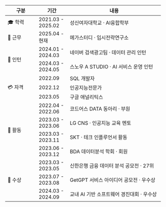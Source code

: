 <table width="100%"> 
<colgroup>
<col width="20%">
<col width="20%"> 
<col width="60%">
</colgroup>
<thead>
<tr>
<th align="center">구분</th>
<th align="center">기간</th>
<th align="center">내용</th>
</tr>
</thead>
<tbody>
<!-- 학력 -->
<tr> 
  <td>🎓 학력</td>
  <td>2021.03 - 2025.02</td>
  <td>성신여자대학교 · AI융합학부</td>
</tr>
<!-- 근무 -->
<tr>
  <td>🏢 근무</td>
  <td>2025.04 - 현재</td>
  <td>메가스터디 · 입시전략연구소</td>
</tr>
<!-- 인턴 -->
<tr>
  <td rowspan="2">👔 인턴</td>
  <td>2024.01 - 2024.03</td>
  <td>네이버 검색광고팀 · 데이터 관리 인턴</td>
</tr>
<tr>
  <td>2024.03 - 2024.05</td>
  <td>스노우 A STUDIO · AI 서비스 운영 인턴</td>
</tr>
<!-- 자격 -->
<tr>
  <td rowspan="3">💳 자격</td>
  <td>2022.09</td>
  <td>SQL 개발자</td>
</tr>
<tr>
  <td>2022.12</td>
  <td>인공지능전문가</td>
</tr>
<tr>
  <td>2023.05</td>
  <td>구글 애널리틱스</td>
</tr>
<!-- 활동 -->
<tr>
  <td rowspan="4">🎯 활동</td>
  <td>2022.04 - 2022.06</td>
  <td>코드어스 DATA 동아리 · 부원</td>
</tr>
<tr>
  <td>2023.03 - 2023.06</td>
  <td>LG CNS · 인공지능 교육 멘토</td>
</tr>
<tr>
  <td>2023.03 - 2023.11</td>
  <td>SKT · 테크 인플루언서 활동</td>
</tr>
<tr>
  <td>2023.06 - 2023.12</td>
  <td>BDA 데이터분석 학회 · 회원</td>
</tr>
<!-- 수상 -->
<tr>
  <td rowspan="3">🥇 수상</td>
  <td>2023.03 - 2023.05</td>
  <td>신한은행 금융 데이터 분석 공모전 · 27위</td>
</tr>
<tr>
  <td>2023.07 - 2023.08</td>
  <td>GetGPT 서비스 아이디어 공모전 · 우수상</td>
</tr>
<tr>
  <td>2024.03 - 2024.09</td>
  <td>교내 AI 기반 소프트웨어 경진대회 · 우수상</td>
</tr>
</tbody>
</table>
